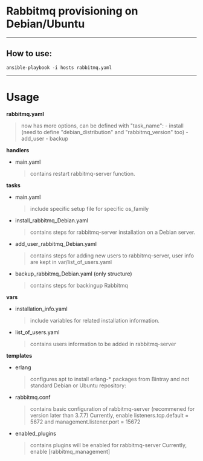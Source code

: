 # Rabbitmq provisioning on Debian/Ubuntu

-------------------------------------------------------------------------------------------------------------
## How to use:

```
ansible-playbook -i hosts rabbitmq.yaml
```

-------------------------------------------------------------------------------------------------------------
# Usage

**rabbitmq.yaml**
  > now has more options, can be defined with "task_name":
       - install (need to define "debian_distribution" and "rabbitmq_version" too)
       - add_user
       - backup

**handlers**
  - main.yaml
    > contains restart rabbitmq-server function.

**tasks**
  - main.yaml
    > include specific setup file for specific os_family

  - install_rabbitmq_Debian.yaml
    > contains steps for rabbitmq-server installation on a Debian server.

  - add_user_rabbitmq_Debian.yaml
    > contains steps for adding new users to rabbitmq-server, user info are kept in var/list_of_users.yaml

  - backup_rabbitmq_Debian.yaml (only structure)
    > contains steps for backingup Rabbitmq


**vars**
  - installation_info.yaml
    > include variables for related installation information.

  - list_of_users.yaml
    > contains users information to be added in rabbitmq-server

**templates**
  - erlang
    > configures apt to install erlang-* packages from Bintray and not standard Debian or Ubuntu repository:

  - rabbitmq.conf
    > contains basic configuration of rabbitmq-server (recommened for version later than 3.7.7)
    Currently, enable listeners.tcp.default = 5672 and management.listener.port = 15672

  - enabled_plugins
    > contains plugins will be enabled for rabbitmq-server
    Currently, enable [rabbitmq_management]
